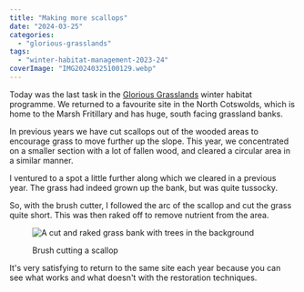 ```yaml
---
title: "Making more scallops"
date: "2024-03-25"
categories: 
  - "glorious-grasslands"
tags: 
  - "winter-habitat-management-2023-24"
coverImage: "IMG20240325100129.webp"
---
```


Today was the last task in the [Glorious Grasslands](https://www.cotswoldsaonb.org.uk/looking-after/our-grasslands-projects/glorious-cotswolds-grasslands/) winter habitat programme. We returned to a favourite site in the North Cotswolds, which is home to the Marsh Fritillary and has huge, south facing grassland banks.

In previous years we have cut scallops out of the wooded areas to encourage grass to move further up the slope. This year, we concentrated on a smaller section with a lot of fallen wood, and cleared a circular area in a similar manner.

I ventured to a spot a little further along which we cleared in a previous year. The grass had indeed grown up the bank, but was quite tussocky.

So, with the brush cutter, I followed the arc of the scallop and cut the grass quite short. This was then raked off to remove nutrient from the area.

<figure>

![A cut and raked grass bank with trees in the background](images/IMG20240325140458-1024x576.webp)

<figcaption>

Brush cutting a scallop

</figcaption>

</figure>

It's very satisfying to return to the same site each year because you can see what works and what doesn't with the restoration techniques.
